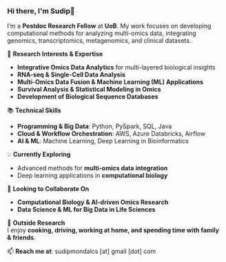 ### Hi there, I'm Sudip👋

<!--
**sudipcs/sudipcs** is a ✨ _special_ ✨ repository because its `README.md` (this file) appears on your GitHub profile.

Here are some ideas to get you started:

- 🔭 I’m currently working on ...
- 🌱 I’m currently learning ...
- 👯 I’m looking to collaborate on ...
- 🤔 I’m looking for help with ...
- 💬 Ask me about ...
- 📫 How to reach me: ...
- 😄 Pronouns: ...
- ⚡ Fun fact: ...
-->

I’m a **Postdoc Research Fellow** at **UoB**. My work focuses on developing computational methods for analyzing multi-omics data, integrating genomics, transcriptomics, metagenomics, and clinical datasets.  

🔬 **Research Interests & Expertise**  
- **Integrative Omics Data Analytics** for multi-layered biological insights  
- **RNA-seq & Single-Cell Data Analysis**  
- **Multi-Omics Data Fusion & Machine Learning (ML) Applications**  
- **Survival Analysis & Statistical Modeling in Omics**  
- **Development of Biological Sequence Databases**  

📚 **Technical Skills**  
- **Programming & Big Data**: Python, PySpark, SQL, Java  
- **Cloud & Workflow Orchestration**: AWS, Azure Databricks, Airflow  
- **AI & ML**: Machine Learning, Deep Learning in Bioinformatics  

💡 **Currently Exploring**  
- Advanced methods for **multi-omics data integration**  
- Deep learning applications in **computational biology**  

💞️ **Looking to Collaborate On**  
- **Computational Biology & AI-driven Omics Research**  
- **Data Science & ML for Big Data in Life Sciences**  

🏡 **Outside Research**  
I enjoy **cooking, driving, working at home, and spending time with family & friends**.  

📫 **Reach me at**: sudipmondalcs [at] gmail [dot] com  
